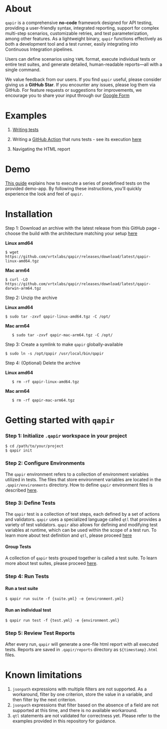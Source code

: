 # About

`qapir` is a comprehensive **no-code** framework designed for API testing, providing a user-friendly syntax, integrated
reporting, support for complex multi-step scenarios, customizable retries, and test parameterization, among other
features.
As a lightweight binary, `qapir` functions effectively as both a development tool and a test runner, easily integrating
into Continuous Integration pipelines.

Users can define scenarios using `YAML` format, execute individual tests or entire test suites, and generate detailed,
human-readable reports—all with a single command.

We value feedback from our users. If you find `qapir` useful, please consider giving us a **GitHub Star**. If you
encounter any issues, please log them via GitHub. For feature requests or suggestions for improvements, we encourage you
to share your input through
our [Google Form](https://docs.google.com/forms/d/1JoBi2MCf6uaN3SZoxpX3oxIrDDeNE10cT5-5K4V3oko)

# Examples

1. [Writing tests](https://github.com/vrtxlabs/qapir/tree/main/.qapir)

2. Writing a [GitHub Action](https://github.com/vrtxlabs/qapir/blob/main/.github/workflows/qapir-demo.yml) that runs
   tests - see its execution [here](https://github.com/vrtxlabs/qapir/actions)

3. Navigating the HTML report

# Demo

[This guide](docs/Demo.md) explains how to execute a series of predefined tests on the provided demo-app. By following
these instructions, you'll quickly experience the look and feel of `qapir`.

# Installation

Step 1: Download an archive with the latest release from this GitHub page - choose the build with the architecture matching
your setup [here](https://github.com/vrtxlabs/qapir/releases/tag/latest)

**Linux amd64**

   ```
   $ wget https://github.com/vrtxlabs/qapir/releases/download/latest/qapir-linux-amd64.tgz
   ```

**Mac arm64**

   ```
   $ curl -LO https://github.com/vrtxlabs/qapir/releases/download/latest/qapir-darwin-arm64.tgz
   ```

Step 2: Unzip the archive

**Linux amd64**

   ```
   $ sudo tar -zxvf qapir-linux-amd64.tgz -C /opt/
   ```

**Mac arm64**

```
   $ sudo tar -zxvf qapir-mac-arm64.tgz -C /opt/
```

Step 3: Create a symlink to make `qapir` globally-available

   ```
   $ sudo ln -s /opt/qapir /usr/local/bin/qapir
   ```

Step 4: (Optional) Delete the archive

**Linux amd64**

```
   $ rm -rf qapir-linux-amd64.tgz
```

**Mac arm64**

```
   $ rm -rf qapir-mac-arm64.tgz
``` 

# Getting started with `qapir`

### Step 1: Initialize `.qapir` workspace in your project

```
$ cd /path/to/your/project
$ qapir init
```

### Step 2: Configure Environments

The `qapir` environment refers to a collection of environment variables utilized in tests.
The files that store environment variables are located in the `.qapir/environments` directory.
How to define `qapir` environment files is described [here](docs/Environment.md).

### Step 3: Define Tests

The `qapir` test is a collection of test steps, each defined by a set of actions and validators.
`qapir` uses a specialized language called `qtl` that provides a variety of test validators.
`qapir` also allows for defining and modifying test variables at runtime, which can be used within the scope of a test
run.
To learn more about test definition and `qtl`, please proceed [here](docs/Test.md)

#### Group Tests

A collection of `qapir` tests grouped together is called a test suite.
To learn more about test suites, please proceed [here](docs/Test.md/#suite).

### Step 4: Run Tests

#### Run a test suite

```
$ qapir run suite -f {suite.yml} -e {environment.yml}
```

#### Run an individual test

```
$ qapir run test -f {test.yml} -e {environment.yml}
```

### Step 5: Review Test Reports

After every run, `qapir` will generate a one-file html report with all executed tests.
Reports are saved in `.qapir/reports` directory as `${timestamp}.html` files.

# Known limitations

1. `jsonpath` expressions with multiple filters are not supported. As a workaround, filter by one criterion, store the
   value in a variable, and then filter by the next criterion.
2. `jsonpath` expressions that filter based on the absence of a field are not supported at this time, and there is no
   available workaround.
3. `qtl` statements are not validated for correctness yet. Please refer to the examples provided in this repository for
   guidance.
